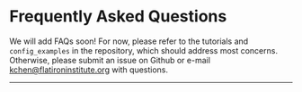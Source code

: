 # Frequently Asked Questions

We will add FAQs soon! For now, please refer to the tutorials and `config_examples` in the repository, which should address most concerns. 
Otherwise, please submit an issue on Github or e-mail kchen@flatironinstitute.org with questions.

---
